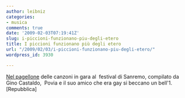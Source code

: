 ```yaml
---
author: leibniz
categories:
- musica
comments: true
date: '2009-02-03T07:19:41Z'
slug: i-piccioni-funzionano-piu-degli-etero
title: I piccioni funzionano più degli etero
url: "/2009/02/03/i-piccioni-funzionano-piu-degli-etero/"
wordpress_id: 3930

---
```

[Nel pagellone](http://www.repubblica.it/2006/08/gallerie/spettacoliecultura/pagelle-sanremo/1.html) delle canzoni in gara al  festival di Sanremo, compilato da Gino Castaldo,  Povia e il suo amico che era gay si beccano un bell'1. [Repubblica]
